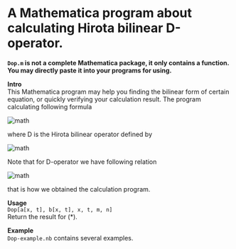 A Mathematica program about calculating Hirota bilinear D-operator.
====
**`Dop.m` is not a complete Mathematica package, it only contains a function. You may directly paste it into your programs for using.**

**Intro**  
This Mathematica program may help you finding the bilinear form of certain equation, or quickly verifying your calculation result.
The program calculating following formula


![math](https://render.githubusercontent.com/render/math?math=D_x%5En%20D_y%5Em%20a%28x%2Ct%29%5Ccdot%20b%28x%2Ct%29%2C%20%5Cquad%20%28%2A%29)

  
where D is the Hirota bilinear operator defined by


![math](https://render.githubusercontent.com/render/math?math=D_x%5EmD_t%5En%20f%5Ccdot%20g%0A%20%20%20%20%3D%5Cleft.%5Cleft%28%5Cfrac%7B%5Cpartial%7D%7B%5Cpartial%20x%7D-%5Cfrac%7B%5Cpartial%7D%7B%5Cpartial%20x%27%7D%5Cright%29%5Em%5Cleft%28%5Cfrac%7B%5Cpartial%7D%7B%5Cpartial%20t%7D-%5Cfrac%7B%5Cpartial%7D%7B%5Cpartial%20t%27%7D%5Cright%29%5En%20%5Bf%28x%2Cy%29g%28x%27%2Ct%27%29%5D%5Cright%7C_%7Bx%3Dx%27%2Ct%3Dt%27%7D.)

  
Note that for D-operator we have following relation


![math](https://render.githubusercontent.com/render/math?math=D_t%5Em%20D_x%5En%20a%5Ccdot%20b%3DD_x%5En%20D_t%5Em%20a%5Ccdot%20b%3DD_x%5E%7Bn-1%7D%20D_t%5Em%20D_x%20a%5Ccdot%20b%2C)

  
that is how we obtained the calculation program.

**Usage**  
```Dop[a[x, t], b[x, t], x, t, m, n]```  
Return the result for (*).

**Example**  
`Dop-example.nb` contains several examples.
